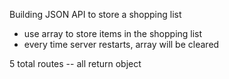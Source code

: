 
Building JSON API to store a shopping list

- use array to store items in the shopping list
- every time server restarts, array will be cleared


5 total routes -- all return object